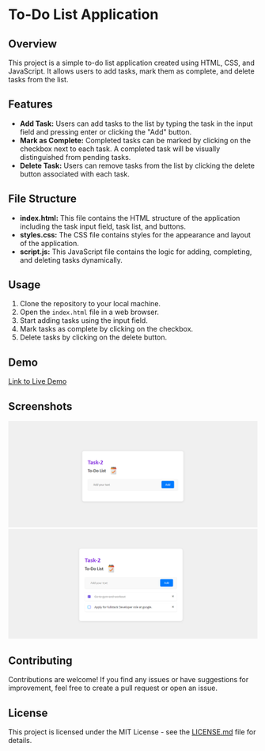 # To-Do List Application

## Overview
This project is a simple to-do list application created using HTML, CSS, and JavaScript. It allows users to add tasks, mark them as complete, and delete tasks from the list.

## Features
- **Add Task:** Users can add tasks to the list by typing the task in the input field and pressing enter or clicking the "Add" button.
- **Mark as Complete:** Completed tasks can be marked by clicking on the checkbox next to each task. A completed task will be visually distinguished from pending tasks.
- **Delete Task:** Users can remove tasks from the list by clicking the delete button associated with each task.

## File Structure
- **index.html:** This file contains the HTML structure of the application including the task input field, task list, and buttons.
- **styles.css:** The CSS file contains styles for the appearance and layout of the application.
- **script.js:** This JavaScript file contains the logic for adding, completing, and deleting tasks dynamically.

## Usage
1. Clone the repository to your local machine.
2. Open the `index.html` file in a web browser.
3. Start adding tasks using the input field.
4. Mark tasks as complete by clicking on the checkbox.
5. Delete tasks by clicking on the delete button.

## Demo
[Link to Live Demo](https://localhost:5500) 

## Screenshots
![Screenshot 1](img/sc1.png)
![Screenshot 2](img/sc2.png)

## Contributing
Contributions are welcome! If you find any issues or have suggestions for improvement, feel free to create a pull request or open an issue.

## License
This project is licensed under the MIT License - see the [LICENSE.md](LICENSE.md) file for details.
